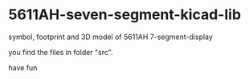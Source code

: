 # 5611AH-seven-segment-kicad-lib
symbol, footprint and 3D model of 5611AH 7-segment-display

you find the files in folder "src".

have fun
